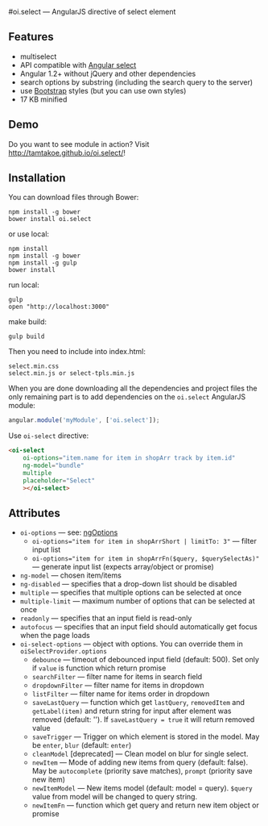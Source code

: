 #oi.select — AngularJS directive of select element

## Features

* multiselect
* API compatible with [Angular select](http://docs.angularjs.org/api/ng/directive/select)
* Angular 1.2+ without jQuery and other dependencies
* search options by substring (including the search query to the server)
* use [Bootstrap](http://getbootstrap.com) styles (but you can use own styles)
* 17 KB minified

## Demo

Do you want to see module in action? Visit http://tamtakoe.github.io/oi.select/!

## Installation

You can download files through Bower:

```
npm install -g bower
bower install oi.select
```

or use local:

```
npm install
npm install -g bower
npm install -g gulp
bower install
```

run local:

```
gulp
open "http://localhost:3000"
```

make build:

```
gulp build
```


Then you need to include into index.html:

```
select.min.css
select.min.js or select-tpls.min.js
```

When you are done downloading all the dependencies and project files the only remaining part is to add dependencies on the `oi.select` AngularJS module:

```javascript
angular.module('myModule', ['oi.select']);
```

Use `oi-select` directive:

```html
<oi-select
    oi-options="item.name for item in shopArr track by item.id"
    ng-model="bundle"
    multiple
    placeholder="Select"
    ></oi-select>
```

## Attributes
* `oi-options` — see: [ngOptions](http://docs.angularjs.org/api/ng/directive/ngOptions)
  * `oi-options="item for item in shopArrShort | limitTo: 3"` — filter input list
  * `oi-options="item for item in shopArrFn($query, $querySelectAs)"` — generate input list (expects array/object or promise)
* `ng-model` — chosen item/items
* `ng-disabled` — specifies that a drop-down list should be disabled
* `multiple` — specifies that multiple options can be selected at once
* `multiple-limit` — maximum number of options that can be selected at once
* `readonly` — specifies that an input field is read-only
* `autofocus` — specifies that an input field should automatically get focus when the page loads
* `oi-select-options` — object with options. You can override them in `oiSelectProvider.options`
  * `debounce` — timeout of debounced input field (default: 500). Set only if `value` is function which return promise
  * `searchFilter` — filter name for items in search field
  * `dropdownFilter` — filter name for items in dropdown
  * `listFilter` — filter name for items order in dropdown
  * `saveLastQuery` — function which get `lastQuery`, `removedItem` and `getLabel(item)` and return string for input after element was removed (default: ''). If `saveLastQuery = true` it will return removed value
  * `saveTrigger` — Trigger on which element is stored in the model. May be `enter`, `blur` (default: `enter`)
  * `cleanModel` [deprecated] — Clean model on blur for single select.
  * `newItem` — Mode of adding new items from query (default: false). May be `autocomplete` (priority save matches), `prompt` (priority save new item)
  * `newItemModel` — New items model (default: model = query). `$query` value from model will be changed to query string.
  * `newItemFn` — function which get query and return new item object or promise
